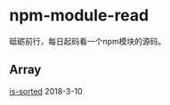 # npm-module-read
砥砺前行，每日起码看一个npm模块的源码。


## Array

[is-sorted](https://github.com/dcousens/is-sorted) 2018-3-10 